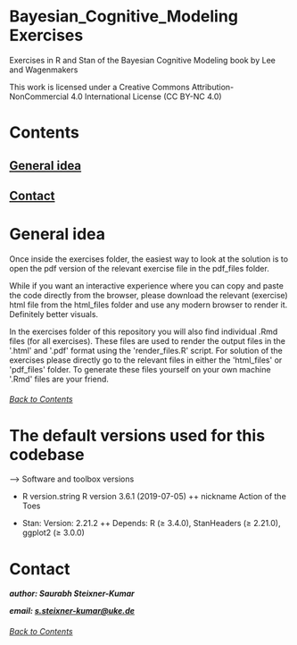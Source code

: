 # Bayesian_Cognitive_Modeling Exercises
Exercises in R and Stan of the Bayesian Cognitive Modeling book by Lee and Wagenmakers

This work is licensed under a Creative Commons Attribution-NonCommercial 4.0 International License (CC BY-NC 4.0)

# Contents
## [General idea](https://github.com/SteixnerKumar/Bayesian_Cognitive_Modeling/blob/master/README.md#general-idea-1)
## [Contact](https://github.com/SteixnerKumar/Bayesian_Cognitive_Modeling/blob/master/README.md#contact-1)

# General idea
Once inside the exercises folder, the easiest way to look at the solution is to open the pdf version of the relevant exercise file in the pdf_files folder.


While if you want an interactive experience where you can copy and paste the code directly from the browser, please download the relevant (exercise) html file from the html_files folder and use any modern browser to render it. Definitely better visuals.


In the exercises folder of this repository you will also find individual .Rmd files (for all exercises). These files are used to render the output files in the '.html' and '.pdf' format using the 'render_files.R' script. For solution of the exercises please directly go to the relevant files in either the 'html_files' or 'pdf_files' folder. To generate these files yourself on your own machine '.Rmd' files are your friend.


###### [Back to Contents](https://github.com/SteixnerKumar/Bayesian_Cognitive_Modeling/blob/master/README.md#Contents)

# The default versions used for this codebase
--> Software and toolbox versions 

+ R version.string R version 3.6.1 (2019-07-05)
++ nickname       Action of the Toes

+ Stan: Version:	2.21.2
++ Depends:	R (≥ 3.4.0), StanHeaders (≥ 2.21.0), ggplot2 (≥ 3.0.0)

# Contact
***author: Saurabh Steixner-Kumar***

***email: s.steixner-kumar@uke.de*** 

###### [Back to Contents](https://github.com/SteixnerKumar/Bayesian_Cognitive_Modeling/blob/master/README.md#Contents)

